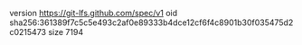 version https://git-lfs.github.com/spec/v1
oid sha256:361389f7c5c5e493c2af0e89333b4dce12cf6f4c8901b30f035475d2c0215473
size 7194
